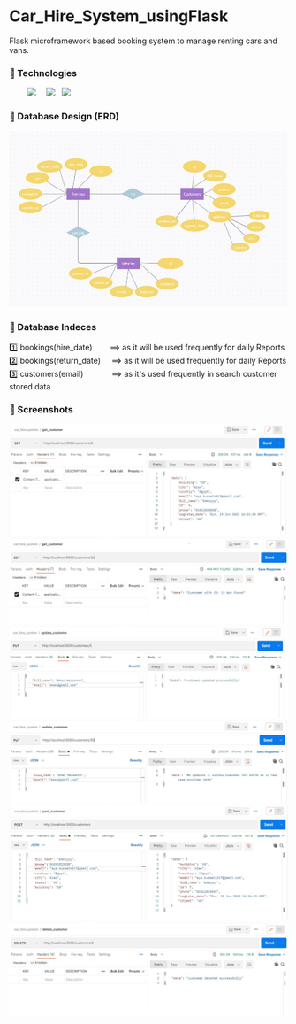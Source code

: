 # Car_Hire_System_usingFlask
Flask microframework based booking system to manage renting cars and vans.

### :paperclip: Technologies
 &nbsp; &nbsp; &nbsp; &nbsp;
<img src="https://user-images.githubusercontent.com/71220483/174477849-e2b279b4-ea98-4fb4-95b3-14904f1869a9.png" width="27"/> &nbsp; &nbsp;
<img src="https://user-images.githubusercontent.com/71220483/174477884-367845bb-f102-43ca-add1-5f319ecbdeb6.png" width="90"/> &nbsp;
<img src="https://user-images.githubusercontent.com/71220483/167243432-517b20ca-cf11-49e6-8ab4-ddf73363737a.svg" width="65"/> &nbsp;

### :paperclip: Database Design (ERD)
![ERD](data/ERD.JPG)

### :paperclip: Database Indeces
:one:	 bookings(hire_date) &nbsp; &nbsp; &nbsp; &nbsp;==> as it will be used frequently for daily Reports  
:two:	 bookings(return_date) &nbsp; &nbsp; ==> as it will be used frequently for daily Reports  
:three:	 customers(email) &nbsp; &nbsp; &nbsp; &nbsp; &nbsp; &nbsp; ==> as it's used frequently in search customer stored data  

### :paperclip: Screenshots
![ERD](data/scrn_shots/get.JPG)  
![ERD](data/scrn_shots/not_found.JPG)  
![ERD](data/scrn_shots/updated.JPG)  
![ERD](data/scrn_shots/no_updates.JPG)  
![ERD](data/scrn_shots/post.JPG)  
![ERD](data/scrn_shots/dalete.JPG)  
